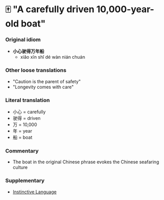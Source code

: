 # 🀄 "A carefully driven 10,000-year-old boat"

### Original idiom

* **小心驶得万年船**
  * xiǎo xīn shǐ dé wàn nián chuán

### Other loose translations

* "Caution is the parent of safety"
* "Longevity comes with care"

### Literal translation

* 小心 = carefully&#x20;
* 驶得 = driven&#x20;
* 万 = 10,000&#x20;
* 年 = year&#x20;
* 船 = boat

### Commentary

* The boat in the original Chinese phrase evokes the Chinese seafaring culture

### Supplementary

* [Instinctive Language](https://app.gitbook.com/s/yN2PNbgPB0Xua5zeBTXz/unboxing/cloning)
